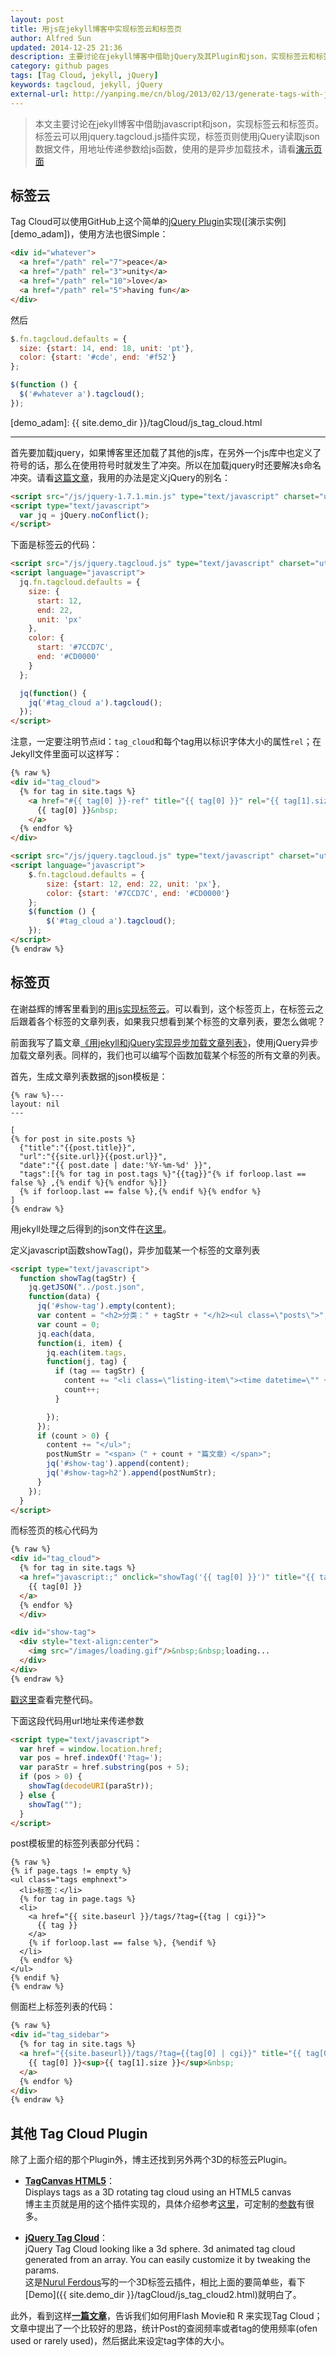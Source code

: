```yaml
---
layout: post
title: 用js在jekyll博客中实现标签云和标签页
author: Alfred Sun
updated: 2014-12-25 21:36
description: 主要讨论在jekyll博客中借助jQuery及其Plugin和json，实现标签云和标签页。标签云可以用jquery.tagcloud.js插件实现，标签页则使用jQuery读取json数据文件，用地址传递参数给js函数，使用的是异步加载技术
category: github pages
tags: [Tag Cloud, jekyll, jQuery]
keywords: tagcloud, jekyll, jQuery
external-url: http://yanping.me/cn/blog/2013/02/13/generate-tags-with-js-in-jekyll-blog/
---
```


> 本文主要讨论在jekyll博客中借助javascript和json，实现标签云和标签页。标签云可以用jquery.tagcloud.js插件实现，标签页则使用jQuery读取json数据文件，用地址传递参数给js函数，使用的是异步加载技术，请看[演示页面](http://art.yanping.me/tags/)


## 标签云

Tag Cloud可以使用GitHub上这个简单的[jQuery Plugin][]实现([演示实例][demo_adam])，使用方法也很Simple：

```html
<div id="whatever">
  <a href="/path" rel="7">peace</a>
  <a href="/path" rel="3">unity</a>
  <a href="/path" rel="10">love</a>
  <a href="/path" rel="5">having fun</a>
</div>
```

然后

```js
$.fn.tagcloud.defaults = {
  size: {start: 14, end: 18, unit: 'pt'},
  color: {start: '#cde', end: '#f52'}
};

$(function () {
  $('#whatever a').tagcloud();
});
```

[jQuery Plugin]: https://github.com/addywaddy/jquery.tagcloud.js
[demo_adam]: {{ site.demo_dir }}/tagCloud/js_tag_cloud.html


<!--more-->


* * * * * *

首先要加载jquery，如果博客里还加载了其他的js库，在另外一个js库中也定义了符号的话，那么在使用符号时就发生了冲突。所以在加载jquery时还要解决`$`命名冲突。请看[这篇文章](http://www.cnblogs.com/RascallySnake/archive/2010/05/07/1729417.html)，我用的办法是定义jQuery的别名：

```html
<script src="/js/jquery-1.7.1.min.js" type="text/javascript" charset="utf-8"></script>
<script type="text/javascript">
  var jq = jQuery.noConflict();
</script>
```


下面是标签云的代码：

```html
<script src="/js/jquery.tagcloud.js" type="text/javascript" charset="utf-8"></script>
<script language="javascript">
  jq.fn.tagcloud.defaults = {
    size: {
      start: 12,
      end: 22,
      unit: 'px'
    },
    color: {
      start: '#7CCD7C',
      end: '#CD0000'
    }
  };

  jq(function() {
    jq('#tag_cloud a').tagcloud();
  });
</script>
```

注意，一定要注明节点id：`tag_cloud`和每个tag用以标识字体大小的属性`rel`；在Jekyll文件里面可以这样写：

```html
{% raw %}
<div id="tag_cloud">
  {% for tag in site.tags %}
	<a href="#{{ tag[0] }}-ref" title="{{ tag[0] }}" rel="{{ tag[1].size }}">
	  {{ tag[0] }}&nbsp;
	</a>
  {% endfor %}
</div>

<script src="/js/jquery.tagcloud.js" type="text/javascript" charset="utf-8"></script> 
<script language="javascript">
	$.fn.tagcloud.defaults = {
		size: {start: 12, end: 22, unit: 'px'},
		color: {start: '#7CCD7C', end: '#CD0000'}
	};
	$(function () {
		$('#tag_cloud a').tagcloud();
	});
</script>
{% endraw %}
```


## 标签页

在谢益辉的博客里看到的[用js实现标签云](http://yihui.name/cn/tags/)。可以看到，这个标签页上，在标签云之后跟着各个标签的文章列表，如果我只想看到某个标签的文章列表，要怎么做呢？

前面我写了篇文章[《用jekyll和jQuery实现异步加载文章列表》](http://alfred-sun.github.io/blog/2014/12/11/jekykll-jquery-asyn-load/)，使用jQuery异步加载文章列表。同样的，我们也可以编写个函数加载某个标签的所有文章的列表。

首先，生成文章列表数据的json模板是：

```
{% raw %}---
layout: nil
---

[
{% for post in site.posts %}
  {"title":"{{post.title}}",
  "url":"{{site.url}}{{post.url}}",
  "date":"{{ post.date | date:'%Y-%m-%d' }}",
  "tags":[{% for tag in post.tags %}"{{tag}}"{% if forloop.last == false %} ,{% endif %}{% endfor %}]}
  {% if forloop.last == false %},{% endif %}{% endfor %}
]
{% endraw %}
```

用jekyll处理之后得到的json文件在[这里](http://art.yanping.me/post.json)。

定义javascript函数showTag()，异步加载某一个标签的文章列表

```html
<script type="text/javascript">
  function showTag(tagStr) {
    jq.getJSON("../post.json",
    function(data) {
      jq('#show-tag').empty(content);
      var content = "<h2>分类：" + tagStr + "</h2><ul class=\"posts\">";
      var count = 0;
      jq.each(data,
      function(i, item) {
        jq.each(item.tags,
        function(j, tag) {
          if (tag == tagStr) {
            content += "<li class=\"listing-item\"><time datetime=\"" + item.date + "\">" + item.date + "</time><a href=\"" + item.url + "\">" + item.title + "</a></li>";
            count++;
          }

        });
      });
      if (count > 0) {
        content += "</ul>";
        postNumStr = "<span>（" + count + "篇文章）</span>";
        jq('#show-tag').append(content);
        jq('#show-tag>h2').append(postNumStr);
      }
    });
  }
</script>
```

而标签页的核心代码为

```html
{% raw %}
<div id="tag_cloud">
  {% for tag in site.tags %}
  <a href="javascript:;" onclick="showTag('{{ tag[0] }}')" title="{{ tag[0] }}" rel="{{ tag[1].size }}">
    {{ tag[0] }}
  </a>
  {% endfor %}
  </div>

<div id="show-tag">
  <div style="text-align:center">
    <img src="/images/loading.gif"/>&nbsp;&nbsp;loading...
  </div>
</div>
{% endraw %}
```

[戳这里](https://raw.github.com/yanping/art/gh-pages/tags/index.html)查看完整代码。

下面这段代码用url地址来传递参数

```html
<script type="text/javascript">
  var href = window.location.href;
  var pos = href.indexOf('?tag=');
  var paraStr = href.substring(pos + 5);
  if (pos > 0) {
    showTag(decodeURI(paraStr));
  } else {
    showTag("");
  }
</script>
```

post模板里的标签列表部分代码：

```
{% raw %}
{% if page.tags != empty %}
<ul class="tags emphnext">
  <li>标签：</li>
  {% for tag in page.tags %}
  <li>
    <a href="{{ site.baseurl }}/tags/?tag={{tag | cgi}}">
      {{ tag }}
    </a>
    {% if forloop.last == false %}, {%endif %}
  </li>
  {% endfor %}
</ul>
{% endif %}
{% endraw %}
```

侧面栏上标签列表的代码：

```html
{% raw %}
<div id="tag_sidebar">
  {% for tag in site.tags %}
  <a href="{{site.baseurl}}/tags/?tag={{tag[0] | cgi}}" title="{{ tag[0] }}">
    {{ tag[0] }}<sup>{{ tag[1].size }}</sup>&nbsp;
  </a>
  {% endfor %}
</div>
{% endraw %}
```


## 其他 Tag Cloud Plugin

除了上面介绍的那个Plugin外，博主还找到另外两个3D的标签云Plugin。

- **[TagCanvas HTML5](http://plugins.jquery.com/tagcanvas/)**：   
Displays tags as a 3D rotating tag cloud using an HTML5 canvas   
博主主页就是用的这个插件实现的，具体介绍参考[这里](http://www.goat1000.com/tagcanvas.php)，可定制的[参数](http://www.goat1000.com/tagcanvas-options.php)有很多。

- **[jQuery Tag Cloud](http://plugins.jquery.com/tagcloud/)**：   
jQuery Tag Cloud looking like a 3d sphere. 3d animated tag cloud generated from an array. You can easily customize it by tweaking the params.   
这是[Nurul Ferdous](http://dynamicguy.github.io/)写的一个3D标签云插件，相比上面的要简单些，看下[Demo]({{ site.demo_dir }}/tagCloud/js_tag_cloud2.html)就明白了。

此外，看到这样[**一篇文章**](http://yihui.name/en/2009/06/creating-tag-cloud-using-r-and-flash-javascript-swfobject/)，告诉我们如何用Flash Movie和 R 来实现Tag Cloud；文章中提出了一个比较好的思路，统计Post的查阅频率或者tag的使用频率(ofen used or rarely used)，然后据此来设定tag字体的大小。


